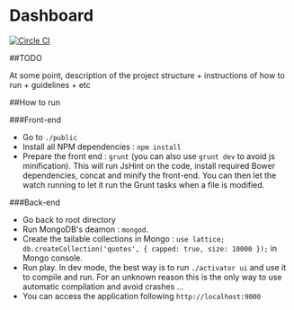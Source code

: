 Dashboard
=========
[![Circle CI](https://circleci.com/gh/latticemarkets/dashboard.svg?style=svg&circle-token=3b3c7b821631e065d45a49e3960e361f56f7717d)](https://circleci.com/gh/latticemarkets/dashboard)

##TODO

At some point, description of the project structure + instructions of how to run + guidelines + etc

##How to run

###Front-end
 
 * Go to `./public`
 * Install all NPM dependencies : `npm install`
 * Prepare the front end : `grunt` (you can also use `grunt dev` to avoid js minification). This will run JsHint on the code, install required Bower dependencies, concat and minify the front-end. You can then let the watch running to let it run the Grunt tasks when a file is modified.
 
###Back-end
 * Go back to root directory
 * Run MongoDB's deamon : `mongod`.
 * Create the tailable collections in Mongo : `use lattice; db.createCollection('quotes', { capped: true, size: 10000 });` in Mongo console.
 * Run play. In dev mode, the best way is to run `./activator ui` and use it to compile and run. For an unknown reason this is the only way to use automatic compilation and avoid crashes ...
 * You can access the application following `http://localhost:9000`